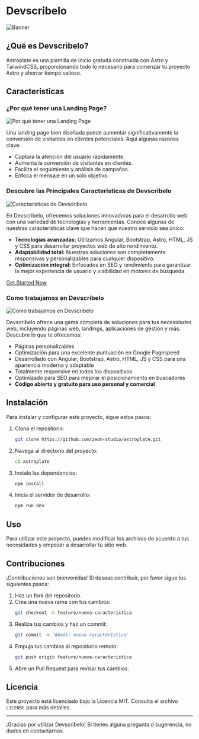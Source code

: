 # Devscribelo

![Banner](./images/bannerdevs.png)

## ¿Qué es Devscribelo?

Astroplate es una plantilla de inicio gratuita construida con Astro y TailwindCSS, proporcionando todo lo necesario para comenzar tu proyecto Astro y ahorrar tiempo valioso.

## Características

### ¿Por qué tener una Landing Page?
![Por qué tener una Landing Page](./images/service-3.png)

Una landing page bien diseñada puede aumentar significativamente la conversión de visitantes en clientes potenciales. Aquí algunas razones clave:

- Captura la atención del usuario rápidamente.
- Aumenta la conversión de visitantes en clientes.
- Facilita el seguimiento y análisis de campañas.
- Enfoca el mensaje en un solo objetivo.

### Descubre las Principales Características de Devscribelo
![Características de Devscribelo](./images/service-2.png)

En Devscribelo, ofrecemos soluciones innovadoras para el desarrollo web con una variedad de tecnologías y herramientas. Conoce algunas de nuestras características clave que hacen que nuestro servicio sea único:

- **Tecnologías avanzadas:** Utilizamos Angular, Bootstrap, Astro, HTML, JS y CSS para desarrollar proyectos web de alto rendimiento.
- **Adaptabilidad total:** Nuestras soluciones son completamente responsivas y personalizables para cualquier dispositivo.
- **Optimización integral:** Enfocados en SEO y rendimiento para garantizar la mejor experiencia de usuario y visibilidad en motores de búsqueda.

[Get Started Now](https://github.com/zeon-studio/astroplate)

### Como trabajamos en Devscribelo
![Como trabajamos en Devscribelo](./images/service-1.png)

Devscribelo ofrece una gama completa de soluciones para tus necesidades web, incluyendo páginas web, landings, aplicaciones de gestión y más. Descubre lo que te ofrecemos:

- Páginas personalizables
- Optimización para una excelente puntuación en Google Pagespeed
- Desarrollado con Angular, Bootstrap, Astro, HTML, JS y CSS para una apariencia moderna y adaptable
- Totalmente responsive en todos los dispositivos
- Optimizado para SEO para mejorar el posicionamiento en buscadores
- **Código abierto y gratuito para uso personal y comercial**

## Instalación

Para instalar y configurar este proyecto, sigue estos pasos:

1. Clona el repositorio:
    ```sh
    git clone https://github.com/zeon-studio/astroplate.git
    ```
2. Navega al directorio del proyecto:
    ```sh
    cd astroplate
    ```
3. Instala las dependencias:
    ```sh
    npm install
    ```
4. Inicia el servidor de desarrollo:
    ```sh
    npm run dev
    ```

## Uso

Para utilizar este proyecto, puedes modificar los archivos de acuerdo a tus necesidades y empezar a desarrollar tu sitio web.

## Contribuciones

¡Contribuciones son bienvenidas! Si deseas contribuir, por favor sigue los siguientes pasos:

1. Haz un fork del repositorio.
2. Crea una nueva rama con tus cambios:
    ```sh
    git checkout -b feature/nueva-caracteristica
    ```
3. Realiza tus cambios y haz un commit:
    ```sh
    git commit -m 'Añadir nueva característica'
    ```
4. Empuja tus cambios al repositorio remoto:
    ```sh
    git push origin feature/nueva-caracteristica
    ```
5. Abre un Pull Request para revisar tus cambios.

## Licencia

Este proyecto está licenciado bajo la Licencia MIT. Consulta el archivo `LICENSE` para más detalles.

---

¡Gracias por utilizar Devscribelo! Si tienes alguna pregunta o sugerencia, no dudes en contactarnos.
